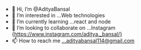 - 👋 Hi, I’m @AdityaBansal
- 👀 I’m interested in ...Web technologies
- 🌱 I’m currently learning ...react and node
- 💞️ I’m looking to collaborate on ...Instagram {https://www.instagram.com/aditya._bansal/}
- 📫 How to reach me ...adityabansal114@gmail.com

<!---
AdityaBansal114/AdityaBansal114 is a ✨ special ✨ repository because its `README.md` (this file) appears on your GitHub profile.
You can click the Preview link to take a look at your changes.
--->
